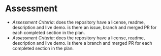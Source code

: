 # Assessment

- _Assessment Criteria_: does the repository have a license, readme, description and live demo. is there an issue, branch and merged PR for each completed section in the plan.
- _Assessment Criteria_: does the repository have a license, readme, description and live demo. is there a branch and merged PR for each completed section in the plan.
